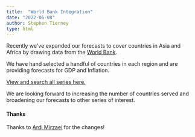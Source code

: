 ```yaml
---
title:  "World Bank Integration"
date: "2022-06-08"
author: Stephen Tierney
type: html
---
```


<p>
Recently we've expanded our forecasts to cover countries in Asia and Africa by drawing
data from the <a href="https://www.worldbank.org/">World Bank</a>.
</p>

<p>
We have hand selected a handful of countries in each region and are providing forecasts for GDP and Inflation.
</p>

<p>
<a href="/search">View and search all series here.</a>
</p>

<p>
We are looking forward to increasing the number of countries served and broadening
our forecasts to other series of interest.
</p>

<h4>Thanks</h4>

<p>
Thanks to <a href="https://github.com/ardimirzaei">Ardi Mirzaei</a> for the changes!
</p>
